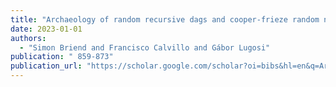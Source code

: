 ```yaml
---
title: "Archaeology of random recursive dags and cooper-frieze random networks"
date: 2023-01-01
authors:
  - "Simon Briend and Francisco Calvillo and Gábor Lugosi"
publication: " 859-873"
publication_url: "https://scholar.google.com/scholar?oi=bibs&hl=en&q=Archaeology+of+random+recursive+dags+and+cooper-frieze+random+networks"
---
```


